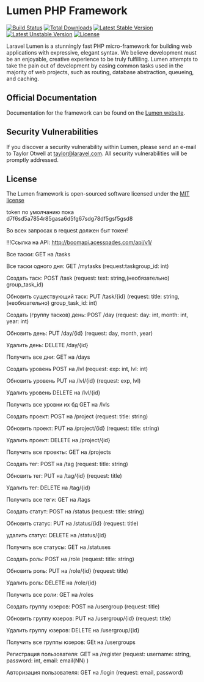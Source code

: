 # Lumen PHP Framework

[![Build Status](https://travis-ci.org/laravel/lumen-framework.svg)](https://travis-ci.org/laravel/lumen-framework)
[![Total Downloads](https://poser.pugx.org/laravel/lumen-framework/d/total.svg)](https://packagist.org/packages/laravel/lumen-framework)
[![Latest Stable Version](https://poser.pugx.org/laravel/lumen-framework/v/stable.svg)](https://packagist.org/packages/laravel/lumen-framework)
[![Latest Unstable Version](https://poser.pugx.org/laravel/lumen-framework/v/unstable.svg)](https://packagist.org/packages/laravel/lumen-framework)
[![License](https://poser.pugx.org/laravel/lumen-framework/license.svg)](https://packagist.org/packages/laravel/lumen-framework)

Laravel Lumen is a stunningly fast PHP micro-framework for building web applications with expressive, elegant syntax. We believe development must be an enjoyable, creative experience to be truly fulfilling. Lumen attempts to take the pain out of development by easing common tasks used in the majority of web projects, such as routing, database abstraction, queueing, and caching.

## Official Documentation

Documentation for the framework can be found on the [Lumen website](http://lumen.laravel.com/docs).

## Security Vulnerabilities

If you discover a security vulnerability within Lumen, please send an e-mail to Taylor Otwell at taylor@laravel.com. All security vulnerabilities will be promptly addressed.

## License

The Lumen framework is open-sourced software licensed under the [MIT license](http://opensource.org/licenses/MIT)


token по умолчанию пока d7f6sd5a7854r85gasa6d5fg67sdg78df5gsf5gsd8

Во всех запросах в request должен быт токен!

!!!Ссылка на API:  http://boomapi.acesspades.com/api/v1/

Все таски: GET на  /tasks
																					
Все таски одного дня: GET  /mytasks (request:taskgroup_id: int)

Создать таск: POST  /task (request: text: string,(необязательно) group_task_id)

Обновить существующий таск: PUT  /task/{id} (request: title: string,(необязательно) group_task_id: int)

Создать (группу тасков) день: POST  /day  (request: day: int, month: int, year: int)

Обновить день: PUT  /day/{id} (request: day, month, year)
																				
Удалить день: DELETE  /day/{id}		

Получить все дни: GET на /days

Создать уровень POST на /lvl (request: exp: int, lvl: int)

Обновить уровень PUT на /lvl/{id} (request: exp, lvl)

Удалить уровень DELETE на /lvl/{id}

Получить все уровни их бд GET на /lvls

Создать проект: POST на /project (request: title: string)

Обновить проект: PUT на /project/{id} (request: title: string)

Удалить проект: DELETE на /project/{id}

Получить все проекты: GET на /projects

Создать тег: POST на /tag (request: title: string)

Обновить тег: PUT на /tag/{id} (request: title)

Удалить тег: DELETE на /tag/{id}

Получить все теги: GET на /tags

Создать статут: POST на /status (request: title: string)

Обновить статус: PUT на /status/{id} (request: title)

удалить статус: DELETE на /status/{id}

Получить все статусы: GET на /statuses

Создать роль: POST на /role (request: title: string)

Обновить роль: PUT на /role/{id} (request: title)

Удалить роль: DELETE на /role/{id}

Получить все роли: GET на /roles

Создать группу юзеров: POST на /usergroup (request: title)

Обновить группу юзеров: PUT на /usergroup/{id} (request: title)

Удалить группу юзеров: DELETE на /usergroup/{id}

Получить все группы юзеров: GEt на /usergroups

Регистрация пользователя: GET на /register (request: username: string, password: int, email: email(NN) )

Авторизация пользователя: GET на /login (request: email, password)